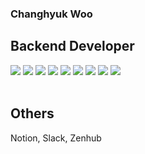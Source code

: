 ### Changhyuk Woo
## Backend Developer

<div >
	<img src="https://img.shields.io/badge/python-3670A0?style=for-the-badge&logo=python&logoColor=ffdd54" />
	<img src="https://img.shields.io/badge/java-%23ED8B00.svg?style=for-the-badge&logo=java&logoColor=white" />
	<img src="https://img.shields.io/badge/spring boot-%236DB33F.svg?style=for-the-badge&logo=spring boot&logoColor=white" />
	<img src="https://img.shields.io/badge/postgresql-%23316192.svg?style=for-the-badge&logo=postgresql&logoColor=white" />
	<img src="https://img.shields.io/badge/redis-%23DD0031.svg?style=for-the-badge&logo=redis&logoColor=white" />
	<img src="https://img.shields.io/badge/mysql-000000?style=for-the-badge&logo=mysql&logoColor=white" />
	<img src="https://img.shields.io/badge/github%20actions-%232671E5.svg?style=for-the-badge&logo=githubactions&logoColor=white" />
	<img src="https://img.shields.io/badge/gitlab-%#FC6D26.svg?style=for-the-badge&logo=gitlab&logoColor=white" />
	<img src="https://img.shields.io/badge/docker-%230db7ed.svg?style=for-the-badge&logo=docker&logoColor=white" />
 
	
</div>

<br>

## Others
Notion, Slack, Zenhub
